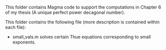 This folder contains Magma code to support the computations in Chapter 6 of my thesis (A unique perfect power decagonal number).

This folder contains the following file (more description is contained within each file):

- small_vals.m solves certain Thue equations corresponding to small exponents.
